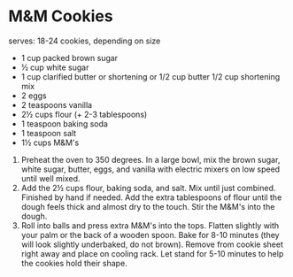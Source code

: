 # M&M Cookies

serves: 18-24 cookies, depending on size

* 1 cup packed brown sugar
* ½ cup white sugar
* 1 cup clarified butter or shortening or 1/2 cup butter 1/2 cup shortening mix
* 2 eggs
* 2 teaspoons vanilla
* 2½ cups flour (+ 2-3 tablespoons)
* 1 teaspoon baking soda
* 1 teaspoon salt
* 1½ cups M&M's

1. Preheat the oven to 350 degrees. In a large bowl, mix the brown sugar, white sugar, butter, eggs, and vanilla with electric mixers on low speed until well mixed.
1. Add the 2½ cups flour, baking soda, and salt. Mix until just combined. Finished by hand if needed. Add the extra tablespoons of flour until the dough feels thick and almost dry to the touch. Stir the M&M's into the dough.
1. Roll into balls and press extra M&M's into the tops. Flatten slightly with your palm or the back of a wooden spoon. Bake for 8-10 minutes (they will look slightly underbaked, do not brown). Remove from cookie sheet right away and place on cooling rack. Let stand for 5-10 minutes to help the cookies hold their shape.
